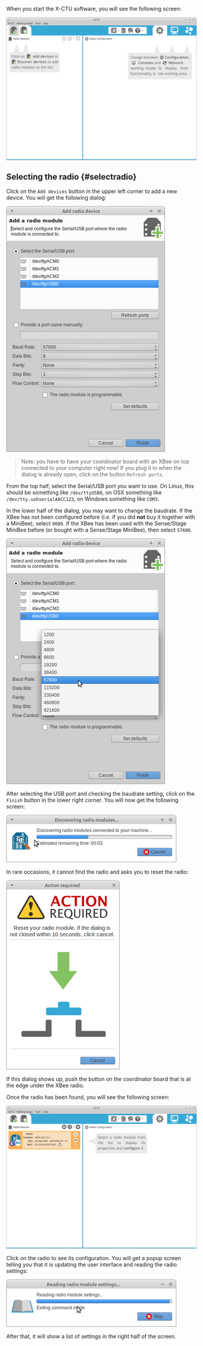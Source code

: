 When you start the X-CTU software, you will see the following screen:

![](/img/x-ctu-startupscreen.png)

## Selecting the radio {#selectradio}

Click on the `Add devices` button in the upper left corner to add a new device. You will get the following dialog:

![](/img/x-ctu-add-radio-module.png)

> Note: you have to have your coordinator board with an XBee on top connected to your computer right now! If you plug it in when the dialog is already open, click on the button `Refresh ports`.


From the top half, select the Serial/USB port you want to use. On Linux, this should be something like `/dev/ttyUSB0`, on OSX something like `/dev/tty.usbserialAACC123`, on Windows something like `COM3`.

In the lower half of the dialog, you may want to change the baudrate. If the XBee has not been configured before (i.e. if you did **not** buy it together with a MiniBee), select `9600`. If the XBee has been used with the Sense/Stage MiniBee before (or bought with a Sense/Stage MiniBee), then select `57600`.

![](/img/x-ctu-choose-baudrate.png)

After selecting the USB port and checking the baudrate setting, click on the `Finish` button in the lower right corner. You will now get the following screen:

![](/img/x-ctu-discovering-radios.png)

In rare occasions, it cannot find the radio and asks you to reset the radio:

![](/img/x-ctu-action-required.png)

If this dialog shows up, push the button on the coordinator board that is at the edge under the XBee radio.

Once the radio has been found, you will see the following screen:

![](/img/x-ctu-select-radio-to-configure.png)

Click on the radio to see its configuration. You will get a popup screen telling you that it is updating the user interface and reading the radio settings:

![](/img/x-ctu-reading-radio-settings.png)

After that, it will show a list of settings in the right half of the screen.